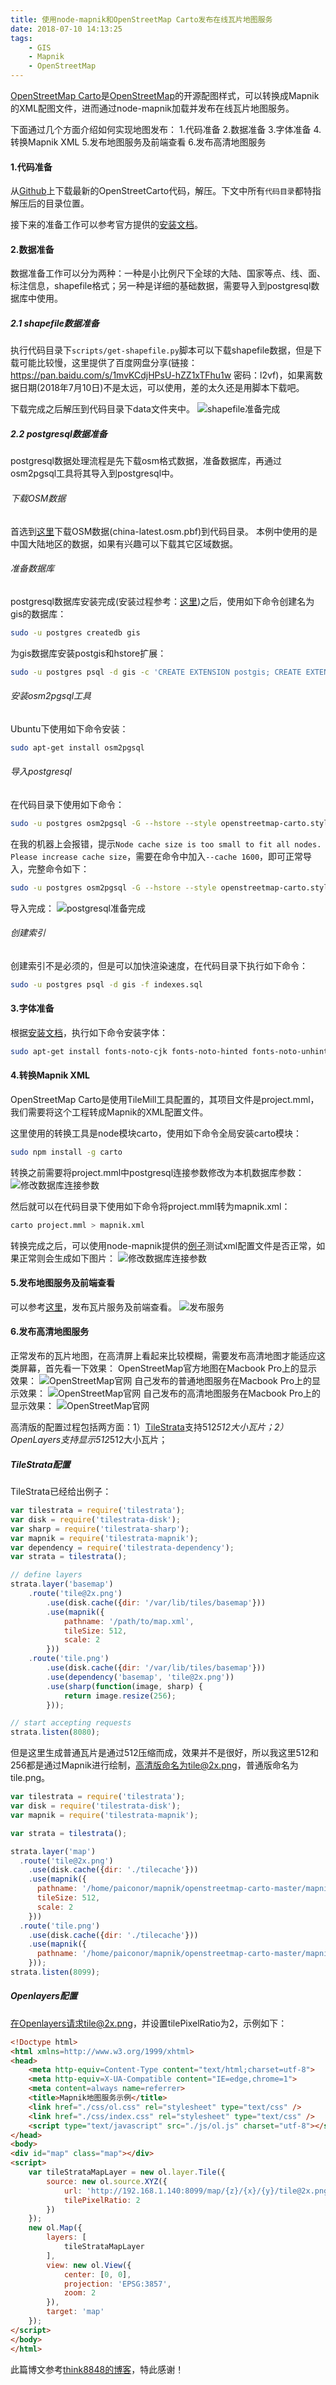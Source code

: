 ```yaml
---
title: 使用node-mapnik和OpenStreetMap Carto发布在线瓦片地图服务
date: 2018-07-10 14:13:25
tags: 
	- GIS
	- Mapnik
	- OpenStreetMap
---
```

[OpenStreetMap Carto](https://github.com/gravitystorm/openstreetmap-carto)是[OpenStreetMap](https://www.openstreetmap.org)的开源配图样式，可以转换成Mapnik的XML配图文件，进而通过node-mapnik加载并发布在线瓦片地图服务。

下面通过几个方面介绍如何实现地图发布：
1.代码准备
2.数据准备
3.字体准备
4.转换Mapnik XML
5.发布地图服务及前端查看
6.发布高清地图服务


#### 1.代码准备
从[Github](https://github.com/gravitystorm/openstreetmap-carto)上下载最新的OpenStreetCarto代码，解压。下文中所有`代码目录`都特指解压后的目录位置。

接下来的准备工作可以参考官方提供的[安装文档](https://github.com/gravitystorm/openstreetmap-carto/blob/master/INSTALL.md)。

#### 2.数据准备
数据准备工作可以分为两种：一种是小比例尺下全球的大陆、国家等点、线、面、标注信息，shapefile格式；另一种是详细的基础数据，需要导入到postgresql数据库中使用。

##### 2.1 shapefile数据准备
执行代码目录下`scripts/get-shapefile.py`脚本可以下载shapefile数据，但是下载可能比较慢，这里提供了百度网盘分享(链接：https://pan.baidu.com/s/1mvKCdjHPsU-hZZ1xTFhu1w 密码：l2vf)，如果离数据日期(2018年7月10日)不是太远，可以使用，差的太久还是用脚本下载吧。

下载完成之后解压到代码目录下data文件夹中。
![shapefile准备完成](openstreetmapcarto/1.png)

##### 2.2 postgresql数据准备
postgresql数据处理流程是先下载osm格式数据，准备数据库，再通过osm2pgsql工具将其导入到postgresql中。

###### 下载OSM数据
首选到[这里](https://download.geofabrik.de/asia/china.html)下载OSM数据(china-latest.osm.pbf)到代码目录。
本例中使用的是中国大陆地区的数据，如果有兴趣可以下载其它区域数据。

###### 准备数据库
postgresql数据库安装完成(安装过程参考：[这里](http://www.baiguangnan.com/2018/01/31/postgis/))之后，使用如下命令创建名为gis的数据库：
```bash
sudo -u postgres createdb gis
```

为gis数据库安装postgis和hstore扩展：
```bash
sudo -u postgres psql -d gis -c 'CREATE EXTENSION postgis; CREATE EXTENSION hstore;'
```

###### 安装osm2pgsql工具
Ubuntu下使用如下命令安装：
```bash
sudo apt-get install osm2pgsql
```

###### 导入postgresql
在代码目录下使用如下命令：
```bash
sudo -u postgres osm2pgsql -G --hstore --style openstreetmap-carto.style --tag-transform-script openstreetmap-carto.lua -d gis china-latest.osm.pbf
```
在我的机器上会报错，提示`Node cache size is too small to fit all nodes. Please increase cache size`，需要在命令中加入`--cache 1600`，即可正常导入，完整命令如下：
```bash
sudo -u postgres osm2pgsql -G --hstore --style openstreetmap-carto.style --tag-transform-script openstreetmap-carto.lua -d gis china-latest.osm.pbf --cache 1600
```
导入完成：
![postgresql准备完成](openstreetmapcarto/2.png)

###### 创建索引
创建索引不是必须的，但是可以加快渲染速度，在代码目录下执行如下命令：
```bash
sudo -u postgres psql -d gis -f indexes.sql
```

#### 3.字体准备
根据[安装文档](https://github.com/gravitystorm/openstreetmap-carto/blob/master/INSTALL.md)，执行如下命令安装字体：
```bash
sudo apt-get install fonts-noto-cjk fonts-noto-hinted fonts-noto-unhinted fonts-hanazono ttf-unifont
```

#### 4.转换Mapnik XML
OpenStreetMap Carto是使用TileMill工具配置的，其项目文件是project.mml，我们需要将这个工程转成Mapnik的XML配置文件。

这里使用的转换工具是node模块carto，使用如下命令全局安装carto模块：
```bash
sudo npm install -g carto
```

转换之前需要将project.mml中postgresql连接参数修改为本机数据库参数：
![修改数据库连接参数](openstreetmapcarto/3.png)

然后就可以在代码目录下使用如下命令将project.mml转为mapnik.xml：
```bash
carto project.mml > mapnik.xml
```
转换完成之后，可以使用node-mapnik提供的[例子](https://github.com/mapnik/node-mapnik)测试xml配置文件是否正常，如果正常则会生成如下图片：
![修改数据库连接参数](openstreetmapcarto/map.png)

#### 5.发布地图服务及前端查看
可以参考[这里](http://www.baiguangnan.com/2018/06/25/nodemapniktest/)，发布瓦片服务及前端查看。
![发布服务](openstreetmapcarto/4.png)

#### 6.发布高清地图服务
正常发布的瓦片地图，在高清屏上看起来比较模糊，需要发布高清地图才能适应这类屏幕，首先看一下效果：
OpenStreetMap官方地图在Macbook Pro上的显示效果：
![OpenStreetMap官网](openstreetmapcarto/5.png)
自己发布的普通地图服务在Macbook Pro上的显示效果：
![OpenStreetMap官网](openstreetmapcarto/6.png)
自己发布的高清地图服务在Macbook Pro上的显示效果：
![OpenStreetMap官网](openstreetmapcarto/7.png)

高清版的配置过程包括两方面：1）[TileStrata](https://github.com/naturalatlas/tilestrata)支持512*512大小瓦片；2）OpenLayers支持显示512*512大小瓦片；

##### TileStrata配置
TileStrata已经给出例子：
```javascript
var tilestrata = require('tilestrata');
var disk = require('tilestrata-disk');
var sharp = require('tilestrata-sharp');
var mapnik = require('tilestrata-mapnik');
var dependency = require('tilestrata-dependency');
var strata = tilestrata();

// define layers
strata.layer('basemap')
    .route('tile@2x.png')
        .use(disk.cache({dir: '/var/lib/tiles/basemap'}))
        .use(mapnik({
            pathname: '/path/to/map.xml',
            tileSize: 512,
            scale: 2
        }))
    .route('tile.png')
        .use(disk.cache({dir: '/var/lib/tiles/basemap'}))
        .use(dependency('basemap', 'tile@2x.png'))
        .use(sharp(function(image, sharp) {
            return image.resize(256);
        }));

// start accepting requests
strata.listen(8080);
```

但是这里生成普通瓦片是通过512压缩而成，效果并不是很好，所以我这里512和256都是通过Mapnik进行绘制，高清版命名为tile@2x.png，普通版命名为tile.png。
```javascript
var tilestrata = require('tilestrata');
var disk = require('tilestrata-disk');
var mapnik = require('tilestrata-mapnik');

var strata = tilestrata();

strata.layer('map')
  .route('tile@2x.png')
    .use(disk.cache({dir: './tilecache'}))
    .use(mapnik({
      pathname: '/home/paiconor/mapnik/openstreetmap-carto-master/mapnik.xml',
      tileSize: 512,
      scale: 2
    }))
  .route('tile.png')
    .use(disk.cache({dir: './tilecache'}))
    .use(mapnik({
      pathname: '/home/paiconor/mapnik/openstreetmap-carto-master/mapnik.xml'
    }));
strata.listen(8099);
```

##### Openlayers配置
在Openlayers请求tile@2x.png，并设置tilePixelRatio为2，示例如下：
```html
<!Doctype html>
<html xmlns=http://www.w3.org/1999/xhtml>
<head>
    <meta http-equiv=Content-Type content="text/html;charset=utf-8">
    <meta http-equiv=X-UA-Compatible content="IE=edge,chrome=1">
    <meta content=always name=referrer>
    <title>Mapnik地图服务示例</title>
    <link href="./css/ol.css" rel="stylesheet" type="text/css" />
    <link href="./css/index.css" rel="stylesheet" type="text/css" />
    <script type="text/javascript" src="./js/ol.js" charset="utf-8"></script>
</head>
<body>
<div id="map" class="map"></div>
<script>
    var tileStrataMapLayer = new ol.layer.Tile({
        source: new ol.source.XYZ({
            url: 'http://192.168.1.140:8099/map/{z}/{x}/{y}/tile@2x.png',
            tilePixelRatio: 2
        })
    });
    new ol.Map({
        layers: [
            tileStrataMapLayer
        ],
        view: new ol.View({
            center: [0, 0],
            projection: 'EPSG:3857',
            zoom: 2
        }),
        target: 'map'
    });
</script>
</body>
</html>
```




此篇博文参考[think8848的博客](https://www.cnblogs.com/think8848/p/6241836.html)，特此感谢！